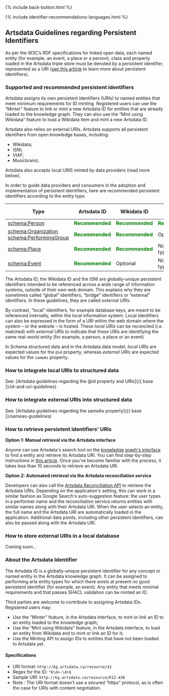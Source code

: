 <p>{% include back-button.html %}</p>
{% include identifier-recommendations-languages.html %}

## Artsdata Guidelines regarding Persistent Identifiers

As per the W3C’s RDF specifications for linked open data, each named entity (for example, an event, a place or a person), class and property loaded in the Artsdata triple store must be denoted by a persistent identifier, represented as a URI ([see this article](https://www.artsdata.ca/en/resources/identifiable-and-findable) to learn more about persistent identifiers).

### Supported and recommended persistent identifiers

Artsdata assigns its own persistent identifiers (URIs) to named entities that meet minimum requirements for ID minting. Registered users can use the “Minter” feature to link or mint a new Artsdata ID for entities that are already loaded to the knowledge graph. They can also use the “Mint using Wikidata” feature to load a Wikidata item and mint a new Artsdata ID.

Artsdata also relies on external URIs. Artsdata supports all persistent identifiers from open knowledge bases, including:
- Wikidata;
- ISNI;
- VIAF;
- Musicbrainz.

Artsdata also accepts local URIS minted by data providers (read more below).

In order to guide data providers and consumers in the adoption and implementation of persistent identifiers, here are recommended persistent identifiers according to the entity type.

| Type | Artsdata ID | Wikidata ID | ISNI | Local URI |
| - | - | - | - | - |
| [schema:Person](https://schema.org/Person) | <span style="color:green">**Recommended**</span> | <span style="color:green">**Recommended**</span> | <span style="color:green">**Recommended**</span> | Optional |
| [schema:Organization](https://schema.org/Organization)<br>[schema:PerformingGroup](https://schema.org/PerformingGroup) | <span style="color:green">**Recommended**</span> | <span style="color:green">**Recommended**</span> | Optional | Optional |
| [schema:Place](https://schema.org/Place) | <span style="color:green">**Recommended**</span> | <span style="color:green">**Recommended**</span> | Not a valid type for this ID | Optional |
| [schema:Event](https://schema.org/Event) | <span style="color:green">**Recommended**</span> | Optional | Not a valid type for this ID | Optional |

The Artsdata ID, the Wikidata ID and the ISNI are globally-unique persistent identifiers intended to be referenced across a wide range of information systems, outside of their own web domain. This explains why they are sometimes called “global” identifiers, “bridge” identifiers or “external” identifiers. In these guidelines, they are called _external URIs_.

By contrast, “local” identifiers, for example database keys, are meant to be referenced internally, within the local information system. Local identifiers can also be expressed in the form of a URI within the web domain where the system – or the website – is hosted. These _local URIs_ can be reconciled (i.e. matched) with _external URIs_ to indicate that these URIs are identifying the same real-world entity (for example, a person, a place or an event)

In Schema structured data and in the Artsdata data model, _local URIs_ are expected values for the `@id` property, whereas _external URIs_ are expected values for the `sameAs` property.

### How to integrate local URIs to structured data

See: [Artsdata guidelines regarding the @id property and URIs]({{ base }}/id-and-uri-guidelines)

### How to integrate external URIs into structured data

See: [Artsdata guidelines regarding the sameAs property]({{ base }}/sameas-guidelines)

### How to retrieve persistent identifiers' URIs

**Option 1: Manual retrieval via the Artsdata interface**

Anyone can use Artsdata's search tool on the [knowledge graph's interface](https://kg.artsdata.ca/) to find a entity and retrieve its Artsdata URI. You can find step-by-step instructions in [this article](https://www.artsdata.ca/en/resources/identifiable-and-findable?anchor=retrieve). Once you've become familiar with the process, it takes less than 10 seconds to retrieve an Artsdata URI.

**Option 2: Automated retrieval via the Artsdata reconciliation service**

Developers can also call the [Artsdata Reconciliation API](https://culturecreates.github.io/artsdata-data-model/architecture/reconciliation.html) to retrieve the Artsdata URIs. Depending on the application's setting, this can work in a similar fashion as Google Search's auto-suggestion feature: the user types in a performer name and the reconciliation service returns entities with similar names along with their Artsdata URI. When the user selects an entity, the full name and the Artsdata URI are automatically loaded in the application. Additional data points, including other persistent identifiers, can also be passed along with the Artsdata URI.

### How to store external URIs in a local database

Coming soon...

### About the Artsdata Identifier

The Artsdata ID is a globally-unique persistent identifier for any concept or named entity in the Artsdata knowledge graph. It can be assigned to performing arts entity types for which there exists at present no good persistent identifier (for example, an event). Any entity that meets minimal requirements and that passes SHACL validation can be minted an ID.

Third parties are welcome to contribute to assigning Artsdata IDs. Registered users may:
- Use the “Minter” feature, in the Artsdata interface, to mint or link an ID to an entity loaded to the knowledge graph;
- Use the “Mint using Wikidata” feature, in the Artsdata interface, to load an entity from Wikidata and to mint or link an ID for it;
- Use the Minting API to assign IDs to entities that have not been loaded to Artsdata yet.

#### Specifications
- URI format: `http://kg.artsdata.ca/resource/$1` 
- Regex for the ID: `^K\d+-\d+$`
- Sample URI: `http://kg.artsdata.ca/resource/K12-438`
- Note : The URI format doesn’t use a secured “https” protocol, as is often the case for URIs with content negotiation.

